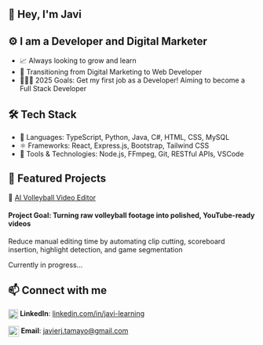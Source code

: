 ## 👋 Hey, I'm Javi <!-- [website] -->

<!-- [![Website](https://img.shields.io/badge/BUGSIE71.COM-Go-brightgreen)](https://bugsie71.com) -->

## ⚙️ I am a Developer and Digital Marketer

- 📈 Always looking to grow and learn
- 🔁 Transitioning from Digital Marketing to Web Developer
- 👨🏽‍💻 2025 Goals: Get my first job as a Developer! Aiming to become a Full Stack Developer

## 🛠️ Tech Stack
- 🔷 Languages: TypeScript, Python, Java, C#, HTML, CSS, MySQL
- ⚛️ Frameworks: React, Express.js, Bootstrap, Tailwind CSS
- 🧪 Tools & Technologies: Node.js, FFmpeg, Git, RESTful APIs, VSCode

## 📌 Featured Projects
🎥 [AI Volleyball Video Editor](https://github.com/hobbie71/AI-Volleyball-Video-Editor)

#### Project Goal: Turning raw volleyball footage into polished, YouTube-ready videos

Reduce manual editing time by automating clip cutting, scoreboard insertion, highlight detection, and
game segmentation 

Currently in progress...

## 📫 Connect with me

<!-- [<img align="left" alt="codeSTACKr.com" width="22px" src="https://raw.githubusercontent.com/iconic/open-iconic/master/svg/globe.svg" />][website] -->
[<img align="center" alt="LinkedIn" width="20px" src="https://cdn.jsdelivr.net/npm/simple-icons@v3/icons/linkedin.svg" />][linkedin] **LinkedIn**: [linkedin.com/in/javi-learning][linkedin] 

[<img align="center" alt="Email" width="22px" src="https://cdn.jsdelivr.net/npm/simple-icons@v3/icons/gmail.svg" />][email] **Email**: [javierj.tamayo@gmail.com][email]

<br />
<!--
### Languages and Tools:

[<img align="left" alt="Visual Studio Code" width="26px" src="https://raw.githubusercontent.com/github/explore/80688e429a7d4ef2fca1e82350fe8e3517d3494d/topics/visual-studio-code/visual-studio-code.png" />][Website]
[<img align="left" alt="HTML5" width="26px" src="https://raw.githubusercontent.com/github/explore/80688e429a7d4ef2fca1e82350fe8e3517d3494d/topics/html/html.png" />][Website]
[<img align="left" alt="CSS3" width="26px" src="https://raw.githubusercontent.com/github/explore/80688e429a7d4ef2fca1e82350fe8e3517d3494d/topics/css/css.png" />][Website]
[<img align="left" alt="JavaScript" width="26px" src="https://raw.githubusercontent.com/github/explore/80688e429a7d4ef2fca1e82350fe8e3517d3494d/topics/javascript/javascript.png" />][Website]
[<img align="left" alt="JavaScript" width="26px" src="https://raw.githubusercontent.com/github/explore/80688e429a7d4ef2fca1e82350fe8e3517d3494d/topics/react/react.png" />][Website]
[<img align="left" alt="Phython" width="26px" src="https://upload.wikimedia.org/wikipedia/commons/thumb/c/c3/Python-logo-notext.svg/1024px-Python-logo-notext.svg.png" />][Website]
[<img align="left" alt="Ruby" width="26px" src="https://upload.wikimedia.org/wikipedia/commons/thumb/7/73/Ruby_logo.svg/1024px-Ruby_logo.svg.png" />][Website]
[<img align="left" alt="Git" width="26px" src="https://raw.githubusercontent.com/github/explore/80688e429a7d4ef2fca1e82350fe8e3517d3494d/topics/git/git.png" />][Website]
[<img align="left" alt="GitHub" width="26px" src="https://raw.githubusercontent.com/github/explore/78df643247d429f6cc873026c0622819ad797942/topics/github/github.png" />][Website]
[<img align="left" alt="Terminal" width="26px" src="https://raw.githubusercontent.com/github/explore/80688e429a7d4ef2fca1e82350fe8e3517d3494d/topics/terminal/terminal.png" />][Website]

<br/>
<br/>   
-->

[linkedin]: https://www.linkedin.com/in/javilearning
[email]: mailto:javierj.tamayo@gmail.com
[website]: https://www.Bugsie71.com
